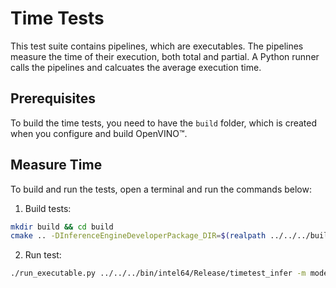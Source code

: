 # Time Tests

This test suite contains pipelines, which are executables. The pipelines measure
the time of their execution, both total and partial. A Python runner calls the
pipelines and calcuates the average execution time.

## Prerequisites

To build the time tests, you need to have the `build` folder, which is created
when you configure and build OpenVINO™.

## Measure Time

To build and run the tests, open a terminal and run the commands below:

1. Build tests:
``` bash
mkdir build && cd build
cmake .. -DInferenceEngineDeveloperPackage_DIR=$(realpath ../../../build) && make time_tests
```

2. Run test:
``` bash
./run_executable.py ../../../bin/intel64/Release/timetest_infer -m model.xml -d CPU
```


